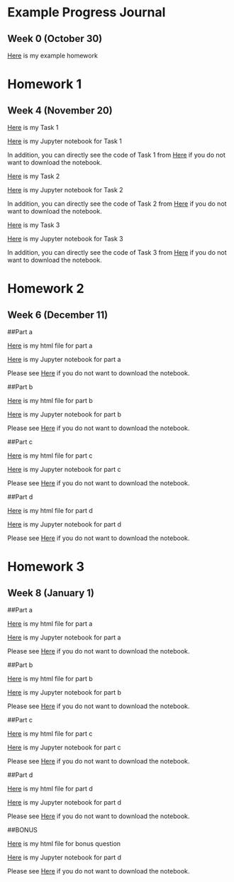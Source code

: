 # Example Progress Journal

## Week 0 (October 30)

[Here](files/Homework0_interesting_R_examples.html) is my example homework

# Homework 1

## Week 4 (November 20)

[Here](files/IE582_HW1_Q1.html) is my Task 1 

[Here](files/IE582_HW1_Q1.ipynb) is my Jupyter notebook for Task 1 

In addition, you can directly see the code of Task 1 from [Here](https://github.com/BU-IE-582/fall20-mizrakhande/blob/master-branch/files/IE582_HW1_Q1.ipynb) if you do not want to download the notebook.

[Here](files/IE582_HW1_Q2.html) is my Task 2 

[Here](files/IE582_HW1_Q2.ipynb) is my Jupyter notebook for Task 2

In addition, you can directly see the code of Task 2 from [Here](https://github.com/BU-IE-582/fall20-mizrakhande/blob/master-branch/files/IE582_HW1_Q2.ipynb) if you do not want to download the notebook.

[Here](files/IE582_HW1_Q3.html) is my Task 3

[Here](files/IE582_HW1_Q3.ipynb) is my Jupyter notebook for Task 3

In addition, you can directly see the code of Task 3 from [Here](https://github.com/BU-IE-582/fall20-mizrakhande/blob/master-branch/files/IE582_HW1_Q3.ipynb) if you do not want to download the notebook.

# Homework 2

## Week 6 (December 11)

##Part a

[Here](files/IE582_HW2_part_a.html) is my html file for part a

[Here](files/IE582_HW2_part_a.ipynb) is my Jupyter notebook for part a

Please see [Here](https://github.com/BU-IE-582/fall20-mizrakhande/blob/master-branch/files/IE582_HW2_part_a.ipynb) if you do not want to download the notebook.

##Part b

[Here](files/IE582_HW2_part_b.html) is my html file for  part b

[Here](files/IE582_HW2_part_b.ipynb) is my Jupyter notebook for part b

Please see [Here](https://github.com/BU-IE-582/fall20-mizrakhande/blob/master-branch/files/IE582_HW2_part_b.ipynb) if you do not want to download the notebook.

##Part c

[Here](files/IE582_HW2_part_c.html) is my html file for part c

[Here](files/IE582_HW2_part_c.ipynb) is my Jupyter notebook for part c

Please see [Here](hhttps://github.com/BU-IE-582/fall20-mizrakhande/blob/master-branch/files/IE582_HW2_part_c.ipynb) if you do not want to download the notebook.

##Part d

[Here](files/IE582_HW2_part_d.html) is my html file for part d

[Here](files/IE582_HW2_part_d.ipynb) is my Jupyter notebook for part d

Please see [Here](https://github.com/BU-IE-582/fall20-mizrakhande/blob/master-branch/files/IE582_HW2_part_d.ipynb) if you do not want to download the notebook.


# Homework 3

## Week 8 (January 1)

##Part a

[Here](files/HW3_part_a.html) is my html file for part a

[Here](files/HW3_part_a.ipynb) is my Jupyter notebook for part a

Please see [Here](https://github.com/BU-IE-582/fall20-mizrakhande/blob/master-branch/files/HW3_part_a.ipynb) if you do not want to download the notebook.

##Part b

[Here](files/HW3_part_b.html) is my html file for part b

[Here](files/HW3_part_b.ipynb) is my Jupyter notebook for part b

Please see [Here](https://github.com/BU-IE-582/fall20-mizrakhande/blob/master-branch/files/HW3_part_b.ipynb) if you do not want to download the notebook.

##Part c

[Here](files/HW3_part_c.html) is my html file for part c

[Here](files/HW3_part_c.ipynb) is my Jupyter notebook for part c

Please see [Here](https://github.com/BU-IE-582/fall20-mizrakhande/blob/master-branch/files/HW3_part_c.ipynb) if you do not want to download the notebook.

##Part d

[Here](files/HW3_part_d.html) is my html file for part d

[Here](files/HW3_part_d.ipynb) is my Jupyter notebook for part d

Please see [Here](https://github.com/BU-IE-582/fall20-mizrakhande/blob/master-branch/files/HW3_part_d.ipynb) if you do not want to download the notebook.

##BONUS

[Here](files/HW3_BONUS.html) is my html file for bonus question

[Here](files/HW3_BONUS.ipynb) is my Jupyter notebook for part d

Please see [Here](https://github.com/BU-IE-582/fall20-mizrakhande/blob/master-branch/files/HW3_BONUS.ipynb) if you do not want to download the notebook.





